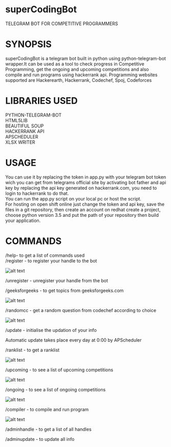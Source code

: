 # superCodingBot
TELEGRAM BOT FOR COMPETITIVE PROGRAMMERS 
# SYNOPSIS
superCodingBot is a telegram bot built in python using python-telegram-bot wrapper.It can be used as a tool to check progress in
Competitive Programming, get the ongoing and upcoming competitions and also compile and run programs using hackerrank api. Programming websites supported are
Hackerearth, Hackerrank, Codechef, Spoj, Codeforces
# LIBRARIES USED
PYTHON-TELEGRAM-BOT  
HTML5LIB  
BEAUTIFUL SOUP  
HACKERRANK API  
APSCHEDULER  
XLSX WRITER  
# USAGE
You can use it by replacing the token in app.py with your telegram bot token wich you can get from telegrams official site by activating 
bot father and api key by replacing the api key generated on hackerrank.com, you need to login to hackerrank to do that.  
You can run the app.py script on your local pc or host the script.  
For hosting on open shift online just change the token and api key, save the files in a git repository, then create an account on redhat
create a project, choose python version 3.5 and put the path of your repository then build your application.
# COMMANDS
/help- to get a list of commands used  
/register - to register your handle to the bot  
  
![alt text](https://github.com/Gotham13121997/superCodingBot/blob/master/register.gif)  
  
/unregister - unregister your handle from the bot  
  
/geeksforgeeks - to get topics from geeksforgeeks.com  
  
![alt text](https://github.com/Gotham13121997/superCodingBot/blob/master/geeksforgeeks.gif)  
  
/randomcc - get a random question from codechef according to choice  
  
![alt text](https://github.com/Gotham13121997/superCodingBot/blob/master/randomcc.gif)  
  
/update - initialise the updation of your info  
  
Automatic update takes place every day at 0:00 by APScheduler  
  
/ranklist - to get a ranklist  
  
![alt text](https://github.com/Gotham13121997/superCodingBot/blob/master/ranklist.jpeg)  
  
/upcoming - to see a list of upcoming competitions  
  
![alt text](https://github.com/Gotham13121997/superCodingBot/blob/master/upcoming.gif)  
  
/ongoing - to see a list of ongoing competitions  
  
![alt text](https://github.com/Gotham13121997/superCodingBot/blob/master/ongoing.gif)  
  
/compiler - to compile and run program  
  
![alt text](https://github.com/Gotham13121997/superCodingBot/blob/master/compiler.gif)  
  
/adminhandle - to get a list of all handles  
  
/adminupdate - to update all info  

